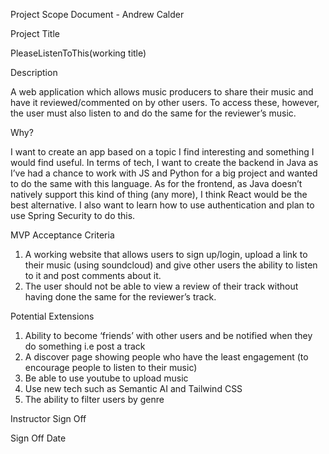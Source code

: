 Project Scope Document - Andrew Calder


Project Title 

PleaseListenToThis(working title)

Description 

A web application which allows music producers to share their music and have it reviewed/commented on by other users. To access these, however, the user must also listen to and do the same for the reviewer’s music. 


Why? 

I want to create an app based on a topic I find interesting and something I would find useful. In terms of tech, I want to create the backend in Java as I’ve had a chance to work with JS and Python for a big project and wanted to do the same with this language. As for the frontend, as Java doesn’t natively support this kind of thing (any more), I think React would be the best alternative. I also want to learn how to use authentication and plan to use Spring Security to do this. 


MVP Acceptance Criteria 

1. A working website that allows users to sign up/login, upload a link to their music (using soundcloud) and give other users the ability to listen to it and post comments about it.
2. The user should not be able to view a review of their track without having done the same for the reviewer’s track. 


Potential Extensions 

1. Ability to become ‘friends’ with other users and be notified when they do something i.e post a track
2. A discover page showing people who have the least engagement (to encourage people to listen to their music)
3. Be able to use youtube to upload music
4. Use new tech such as Semantic AI and Tailwind CSS
5. The ability to filter users by genre 


Instructor Sign Off 


Sign Off Date
